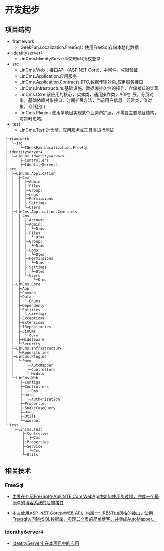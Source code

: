 # 开发起步


## 项目结构

- framework
   - IGeekFan.Localization.FreeSql：使用FreeSql存储本地化数据
- identityserver4
   - LinCms.IdentityServer4:使用id4授权登录
- src
  - LinCms.Web：接口API（ASP.NET Core)、中间件，权限验证
  - LinCms.Application:应用服务
  - LinCms.Application.Contracts:DTO,数据传输对象,应用服务接口
  - LinCms.Infrastructure:基础设施，数据库持久性的操作，仓储接口的实现
  - LinCms.Core:该应用的核心，实体类，通用操作类，AOP扩展，分页对象，基础依赖对象接口，时间扩展方法，当前用户信息，异常类，值对象，仓储接口
  - LinCms.Plugins 使用单项目实现某个业务的扩展，不需要主要项目结构，可暂时忽略。
- test
  - LinCms.Test:对仓储，应用服务或工具类进行测试
```
├─framework
│  └─src
│      └─IGeekFan.Localization.FreeSql
├─identityserver4
│  └─LinCms.IdentityServer4
│      ├─Controllers
│      ├─IdentityServer4
├─src
│  ├─LinCms.Application
│  │  ├─Cms
│  │  │  ├─Admin
│  │  │  ├─Files
│  │  │  ├─Groups
│  │  │  ├─Logs
│  │  │  ├─Permissions
│  │  │  ├─Settings
│  │  │  └─Users
│  ├─LinCms.Application.Contracts
│  │  ├─Cms
│  │  │  ├─Account
│  │  │  ├─Admins
│  │  │  │  └─Dtos
│  │  │  ├─Files
│  │  │  │  └─Dtos
│  │  │  ├─Groups
│  │  │  │  └─Dtos
│  │  │  ├─Logs
│  │  │  │  └─Dtos
│  │  │  ├─Permissions
│  │  │  │  └─Dtos
│  │  │  ├─Settings
│  │  │  │  └─Dtos
│  │  │  └─Users
│  │  │      └─Dtos
│  ├─LinCms.Core
│  │  ├─Aop
│  │  ├─Common
│  │  ├─Data
│  │  │  └─Enums
│  │  ├─Dependency
│  │  ├─Entities
│  │  │  └─Settings
│  │  ├─Exceptions
│  │  ├─Extensions
│  │  ├─IRepositories
│  │  ├─LinCms
│  │  │  └─Core
│  │  ├─Middleware
│  │  └─Security
│  ├─LinCms.Infrastructure
│  │  └─Repositories
│  ├─LinCms.Plugins
│  │  └─Poem
│  │      ├─AutoMapper
│  │      ├─Controllers
│  │      └─Models
│  └─LinCms.Web
│      ├─Configs
│      ├─Controllers
│      │  ├─Cms
│      ├─Data
│      │  └─Authorization
│      ├─Properties
│      ├─SnakeCaseQuery
│      ├─Uow
│      ├─Utils
│      └─wwwroot
└─test
    └─LinCms.Test
        ├─Controller
        │  ├─Cms
        ├─Properties
        ├─Service
        │  └─Cms
        └─Utils
```
## 相关技术

### FreeSql

- [主要在介绍FreeSql在ASP.NTE Core WebApi中如何使用的过程，完成一个最简单的博客系统的后端接口](/dotnetcore/examples/freesql-in-aspnetcore-webapi-how-to-use.html)

- [本文使用ASP .NET Core的WEB API，构建一个RESTful风格的接口，使用Freesql访问MySQL数据库，实现二个表的简单博客，并集成AutoMapper。](/dotnetcore/examples/freesql-sample-blog-restful-use-automapper.html)

### IdentityServer4


- [IdentityServer4 在本项目中的应用](/dotnetcore/examples/IdentityServer4.html)

